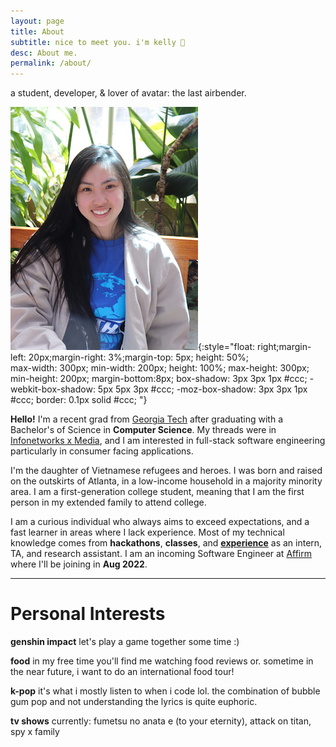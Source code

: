 ```yaml
---
layout: page
title: About
subtitle: nice to meet you. i'm kelly 👋
desc: About me.
permalink: /about/
---
```


<div class="pretty-links">

<div class="lead lead-about">
a student, developer, & lover of avatar: the last airbender.
</div>

![me!](/_pages/profile.png){:style="float: right;margin-left: 20px;margin-right: 3%;margin-top: 5px;    height: 50%;    
  max-width: 300px;
  min-width: 200px;
  height: 100%;
  max-height: 300px;
  min-height: 200px;
  margin-bottom:8px;
  box-shadow: 3px 3px 1px #ccc;
  -webkit-box-shadow: 5px 5px 3px #ccc;
  -moz-box-shadow: 3px 3px 1px #ccc;
  border: 0.1px solid #ccc;
"}

<!-- about me -->

**Hello!** I'm a recent grad from [Georgia Tech](https://www.gatech.edu) after graduating with a Bachelor's of Science in **Computer Science**. My threads were in [Infonetworks x Media](https://catalog.gatech.edu/programs/media-information-internetworks-computer-science-bs/), and I am interested in full-stack software engineering particularly in consumer facing applications.

I'm the daughter of Vietnamese refugees and heroes. I was born and raised on the outskirts of Atlanta, in a low-income household in a majority minority area. I am a first-generation college student, meaning that I am the first person in my extended family to attend college.

I am a curious individual who always aims to exceed expectations, and a fast learner in areas where I lack experience. Most of my technical knowledge comes from **hackathons**, **classes**, and [**experience**](/work/) as an intern, TA, and research assistant. I am an incoming Software Engineer at [Affirm](https://www.affirm.com/) where I'll be joining in **Aug 2022**.

---

<!-- personal interests -->
# Personal Interests

**genshin impact**
let's play a game together some time :)

**food**
in my free time you'll find me watching food reviews or. sometime in the near future, i want to do an international food tour!

**k-pop**
it's what i mostly listen to when i code lol. the combination of bubble gum pop and not understanding the lyrics is quite euphoric.

**tv shows**
currently: fumetsu no anata e (to your eternity), attack on titan, spy x family

</div>

